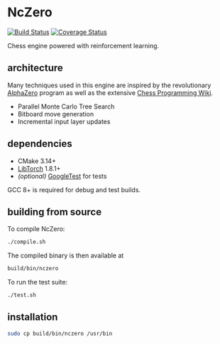 # NcZero

[![Build Status](https://travis-ci.com/codeandkey/nczero.svg?branch=master)](https://travis-ci.com/codeandkey/nczero) [![Coverage Status](https://coveralls.io/repos/github/codeandkey/nczero/badge.svg?branch=master&kill_cache=1)](https://coveralls.io/github/codeandkey/nczero?branch=master)

Chess engine powered with reinforcement learning.

## architecture

Many techniques used in this engine are inspired by the revolutionary [AlphaZero](https://arxiv.org/pdf/1712.01815.pdf) program as well as the extensive [Chess Programming Wiki](https://www.chessprogramming.org).

- Parallel Monte Carlo Tree Search
- Bitboard move generation
- Incremental input layer updates

## dependencies

- CMake 3.14+
- [LibTorch](https://pytorch.org/get-started/locally/) 1.8.1+
- *(optional)* [GoogleTest](https://github.com/google/googletest) for tests

GCC 8+ is required for debug and test builds.

## building from source

To compile NcZero:
```bash
./compile.sh
```

The compiled binary is then available at
```bash
build/bin/nczero
```

To run the test suite:
```bash
./test.sh
```

## installation

```bash
sudo cp build/bin/nczero /usr/bin
```
